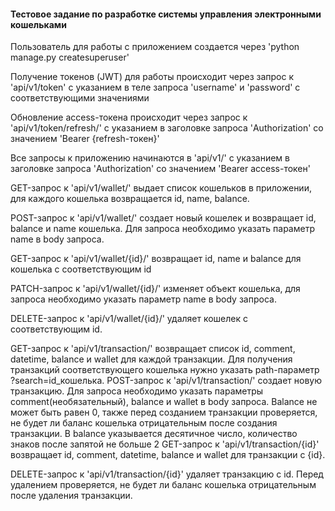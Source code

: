 #### Тестовое задание по разработке системы управления электронными кошельками

Пользователь для работы с приложением создается через 'python manage.py createsuperuser'

Получение токенов (JWT) для работы происходит через запрос к 'api/v1/token' c указанием 
в теле запроса 'username' и 'password' с соответствующими значениями

Обновление access-токена происходит через запрос к 'api/v1/token/refresh/' c указанием 
в заголовке запроса 'Authorization' со значением 'Bearer {refresh-токен}'

Все запросы к приложению начинаются в 'api/v1/' c указанием в заголовке запроса 
'Authorization' со значением 'Bearer access-токен'

GET-запрос к 'api/v1/wallet/' выдает список кошельков в приложении, для каждого 
кошелька возвращается id, name, balance. 

POST-запрос к 'api/v1/wallet/' создает новый кошелек и возвращает id, balance и name 
кошелька. Для запроса необходимо указать 
параметр name в body запроса.

GET-запрос к 'api/v1/wallet/{id}/' возвращает id, name и balance для кошелька с 
соответствующим id 

PATCH-запрос к 'api/v1/wallet/{id}/' изменяет объект кошелька, для запроса необходимо 
указать параметр name в body запроса. 

DELETE-запрос к 'api/v1/wallet/{id}/' удаляет кошелек с соответствующим id.

GET-запрос к 'api/v1/transaction/' возвращает список id, comment, datetime, balance 
и wallet для каждой транзакции. Для получения транзакций соответствующего кошелька 
нужно указать path-параметр ?search=id_кошелька. POST-запрос к 'api/v1/transaction/' 
создает новую транзакцию. Для запроса необходимо указать параметры 
comment(необязательный), balance и wallet в body запроса. Balance не может быть равен 0, 
также перед созданием транзакции проверяется, не будет ли баланс кошелька отрицательным 
после создания транзакции. В balance указывается десятичное число, количество знаков 
после запятой не больше 2 GET-запрос к 'api/v1/transaction/{id}' возвращает id, comment, 
datetime, balance и wallet для транзакции с {id}. 

DELETE-запрос к 'api/v1/transaction/{id}' удаляет транзакцию с id. Перед удалением 
проверяется, не будет ли баланс кошелька отрицательным после удаления транзакции.